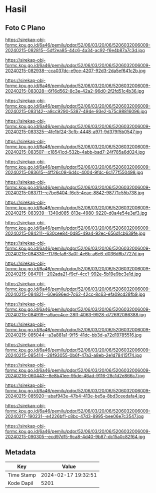 # Hasil

## Foto C Plano

https://sirekap-obj-formc.kpu.go.id/6a46/pemilu/pdpr/52/06/03/20/06/5206032006009-20240215-082815--5df2ea85-44c6-4a34-ac92-f6e4b87a7c3d.jpg

https://sirekap-obj-formc.kpu.go.id/6a46/pemilu/pdpr/52/06/03/20/06/5206032006009-20240215-082938--cca037dc-e9ce-4207-92d3-2da5ef641c2b.jpg

https://sirekap-obj-formc.kpu.go.id/6a46/pemilu/pdpr/52/06/03/20/06/5206032006009-20240215-083028--6f16d562-8c3e-42a2-96d0-2f2fd51c4b36.jpg

https://sirekap-obj-formc.kpu.go.id/6a46/pemilu/pdpr/52/06/03/20/06/5206032006009-20240215-083142--a8cc9290-5387-494e-93e2-b75c98816096.jpg

https://sirekap-obj-formc.kpu.go.id/6a46/pemilu/pdpr/52/06/03/20/06/5206032006009-20240215-083325--4fe1bf24-3cfb-4448-a97f-9d379f5b0547.jpg

https://sirekap-obj-formc.kpu.go.id/6a46/pemilu/pdpr/52/06/03/20/06/5206032006009-20240215-083507--c18541cd-532b-4abb-bad7-24f785a6d024.jpg

https://sirekap-obj-formc.kpu.go.id/6a46/pemilu/pdpr/52/06/03/20/06/5206032006009-20240215-083615--4ff26c08-6d4c-4004-9fdc-6c177f550498.jpg

https://sirekap-obj-formc.kpu.go.id/6a46/pemilu/pdpr/52/06/03/20/06/5206032006009-20240215-083711--c7be6404-f6c5-4eae-8842-98771c55b738.jpg

https://sirekap-obj-formc.kpu.go.id/6a46/pemilu/pdpr/52/06/03/20/06/5206032006009-20240215-083939--1340d085-813e-4980-9220-d0a4e54e3ef3.jpg

https://sirekap-obj-formc.kpu.go.id/6a46/pemilu/pdpr/52/06/03/20/06/5206032006009-20240215-084211--630cee84-0d85-49a4-92ec-656d1cb639fe.jpg

https://sirekap-obj-formc.kpu.go.id/6a46/pemilu/pdpr/52/06/03/20/06/5206032006009-20240215-084330--1176efa8-3a0f-4e6b-a6e6-d036d6b7727d.jpg

https://sirekap-obj-formc.kpu.go.id/6a46/pemilu/pdpr/52/06/03/20/06/5206032006009-20240215-084701--202ada21-f9cf-4cc1-992e-5b19e9bc3e1d.jpg

https://sirekap-obj-formc.kpu.go.id/6a46/pemilu/pdpr/52/06/03/20/06/5206032006009-20240215-084821--60e696ed-7c62-42cc-8c63-efa09cd28fb9.jpg

https://sirekap-obj-formc.kpu.go.id/6a46/pemilu/pdpr/52/06/03/20/06/5206032006009-20240215-084919--a9aec4ce-28ff-4063-9928-d72692086388.jpg

https://sirekap-obj-formc.kpu.go.id/6a46/pemilu/pdpr/52/06/03/20/06/5206032006009-20240215-085044--a3a881a1-9f15-41dc-bb3d-a72d19785516.jpg

https://sirekap-obj-formc.kpu.go.id/6a46/pemilu/pdpr/52/06/03/20/06/5206032006009-20240215-085414--28f93055-0b6f-47a3-a8eb-2e1d78415f74.jpg

https://sirekap-obj-formc.kpu.go.id/6a46/pemilu/pdpr/52/06/03/20/06/5206032006009-20240216-060443--8e8b41ee-95de-46ad-9116-28c1d2e866c7.jpg

https://sirekap-obj-formc.kpu.go.id/6a46/pemilu/pdpr/52/06/03/20/06/5206032006009-20240215-085920--abaf943e-47b4-413e-be5a-8bd3ceedafa4.jpg

https://sirekap-obj-formc.kpu.go.id/6a46/pemilu/pdpr/52/06/03/20/06/5206032006009-20240217-190231--e4226bf1-c8bc-47d3-8995-bee06e7c3547.jpg

https://sirekap-obj-formc.kpu.go.id/6a46/pemilu/pdpr/52/06/03/20/06/5206032006009-20240215-090305--ecd97df5-9ca8-4d40-9b87-dc15a0c82f64.jpg


## Metadata

| Key        | Value               |
| ---------- | ------------------- |
| Time Stamp | 2024-02-17 19:32:51 |
| Kode Dapil | 5201                |



